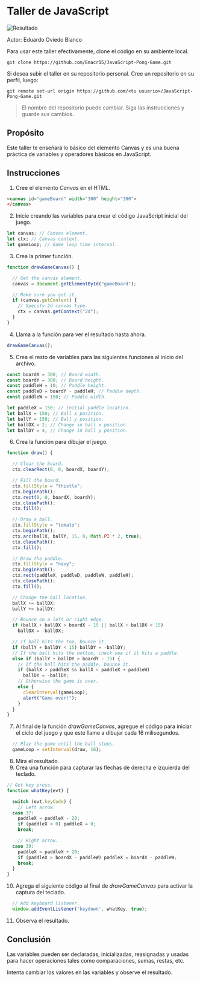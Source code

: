 # Taller de JavaScript

![Resultado](/images/result.png)

Autor: Eduardo Oviedo Blanco

Para usar este taller efectivamente, clone el código en su ambiente local.
```
git clone https://github.com/Emacr15/JavaScript-Pong-Game.git
```
Si desea subir el taller en su repositorio personal.
Cree un repositorio en su perfil, luego:
```
git remote set-url origin https://github.com/<tu usuario>/JavaScript-Pong-Game.git
```

> El nombre del repositorio puede cambiar. Siga las instrucciones y guarde sus cambios.

## Propósito

Este taller te enseñará lo básico del elemento Canvas y es una buena práctica de variables y operadores básicos en JavaScript.

## Instrucciones

1. Cree el elemento *Canvas* en el HTML.
```html
<canvas id="gameBoard" width="300" height="300">
</canvas>
```
2. Inicie creando las variables para crear el código JavaScript inicial del juego.
```javascript
let canvas; // Canvas element.
let ctx; // Canvas context.
let gameLoop; // Game loop time interval.
```
3. Crea la primer función.
```javascript
function drawGameCanvas() {

  // Get the canvas element.
  canvas = document.getElementById("gameBoard");

  // Make sure you got it.
  if (canvas.getContext) {
    // Specify 2d canvas type.
    ctx = canvas.getContext("2d");
  }
}
```
4. Llama a la función para ver el resultado hasta ahora.
```javascript
drawGameCanvas();
```
5. Crea el resto de variables para las siguientes funciones al inicio del archivo.
```javascript
const boardX = 300; // Board width.
const boardY = 300; // Board height.
const paddleH = 10; // Paddle height.
const paddleD = boardY - paddleH; // Paddle depth.
const paddleW = 150; // Paddle width.

let paddleX = 150; // Initial paddle location.
let ballX = 150; // Ball x position.
let ballY = 150; // Ball y position.
let ballDX = 2; // Change in ball x position.
let ballDY = 4; // Change in ball y position.
```
6. Crea la función para dibujar el juego.
```javascript
function draw() {

  // Clear the board.
  ctx.clearRect(0, 0, boardX, boardY);

  // Fill the board.
  ctx.fillStyle = "thistle";
  ctx.beginPath();
  ctx.rect(0, 0, boardX, boardY);
  ctx.closePath();
  ctx.fill();

  // Draw a ball.
  ctx.fillStyle = "tomato";
  ctx.beginPath();
  ctx.arc(ballX, ballY, 15, 0, Math.PI * 2, true);
  ctx.closePath();
  ctx.fill();

  // Draw the paddle.
  ctx.fillStyle = "navy";
  ctx.beginPath();
  ctx.rect(paddleX, paddleD, paddleW, paddleH);
  ctx.closePath();
  ctx.fill();

  // Change the ball location.
  ballX += ballDX;
  ballY += ballDY;

  // Bounce on a left or right edge.
  if (ballX + ballDX > boardX - 15 || ballX + ballDX < 15)
    ballDX = -ballDX;

  // If ball hits the top, bounce it. 
  if (ballY + ballDY < 15) ballDY = -ballDY;
  // If the ball hits the bottom, check see if it hits a paddle.
  else if (ballY + ballDY > boardY - 15) {
    // If the ball hits the paddle, bounce it.
    if (ballX > paddleX && ballX < paddleX + paddleW) 
      ballDY = -ballDY;
    // Otherwise the game is over.
    else {
      clearInterval(gameLoop);
      alert("Game over!");
    }
  }
}
```
7. Al final de la función *drawGameCanvas*, agregue el código para iniciar el ciclo del juego y que este llame a dibujar cada 16 milisegundos.
```javascript
  // Play the game until the ball stops.
  gameLoop = setInterval(draw, 16);
```
8. Mira el resultado.
9. Crea una función para capturar las flechas de derecha e izquierda del teclado.
```javascript
// Get key press.
function whatKey(evt) {

  switch (evt.keyCode) {
    // Left arrow.
  case 37:
    paddleX = paddleX - 20;
    if (paddleX < 0) paddleX = 0;
    break;

    // Right arrow.
  case 39:
    paddleX = paddleX + 20;
    if (paddleX > boardX - paddleW) paddleX = boardX - paddleW;
    break;
  }
}
```
10. Agrega el siguiente código al final de *drawGameCanvas* para activar la captura del teclado.
```javascript
  // Add keyboard listener.
  window.addEventListener('keydown', whatKey, true);
```
11. Observa el resultado.

## Conclusión

Las variables pueden ser declaradas, inicializadas, reasignadas y usadas para hacer operaciones tales como comparaciones, sumas, restas, etc.

Intenta cambiar los valores en las variables y observe el resultado.
